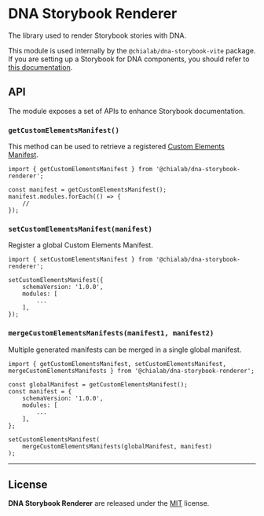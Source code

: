 # DNA Storybook Renderer

The library used to render Storybook stories with DNA.

This module is used internally by the `@chialab/dna-storybook-vite` package. If you are setting up a Storybook for DNA components, you should refer to [this documentation](../dna-storybook-vite/).

## API

The module exposes a set of APIs to enhance Storybook documentation.

### `getCustomElementsManifest()`

This method can be used to retrieve a registered [Custom Elements Manifest](https://github.com/webcomponents/custom-elements-manifest).

```tsx
import { getCustomElementsManifest } from '@chialab/dna-storybook-renderer';

const manifest = getCustomElementsManifest();
manifest.modules.forEach(() => {
    // 
});
```

### `setCustomElementsManifest(manifest)`

Register a global Custom Elements Manifest.

```tsx
import { setCustomElementsManifest } from '@chialab/dna-storybook-renderer';

setCustomElementsManifest({
    schemaVersion: '1.0.0',
    modules: [
        ...
    ],
});
```

### `mergeCustomElementsManifests(manifest1, manifest2)`

Multiple generated manifests can be merged in a single global manifest.

```tsx
import { getCustomElementsManifest, setCustomElementsManifest, mergeCustomElementsManifests } from '@chialab/dna-storybook-renderer';

const globalManifest = getCustomElementsManifest();
const manifest = {
    schemaVersion: '1.0.0',
    modules: [
        ...
    ],
};

setCustomElementsManifest(
    mergeCustomElementsManifests(globalManifest, manifest)
);
```

---

## License

**DNA Storybook Renderer** are released under the [MIT](https://github.com/chialab/dna-tools/blob/main/LICENSE) license.
